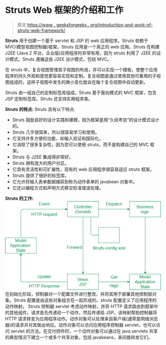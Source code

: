 # Struts Web 框架的介绍和工作

> 原文:[https://www . geeksforgeeks . org/introduction-and-work-of-struts-web-framework/](https://www.geeksforgeeks.org/introduction-and-working-of-struts-web-framework/)

**Struts** 用于创建一个基于 servlet 和 JSP 的 web 应用程序。Struts 依赖于 MVC(模型视图控制器)框架。Struts 应用是一个真正的 web 应用。Struts 在构建 J2EE (Java 2 平台，企业版)应用程序时非常有用，因为 struts 利用了 J2EE 的设计模式。Struts 遵循这些 J2EE 设计模式，包括 MVC。

在 struts 中，复合视图管理其子视图的布局，并可以实现一个模板，使整个应用程序的持久外观和感觉更容易实现和定制。复合视图是通过使用其他可重用的子视图组成的，这样子视图中发生的微小变化就会在每个复合视图中自动更新。

Struts 由一组自己的定制标签库组成。Struts 基于面向模式的 MVC 框架，包含 JSP 定制标签库。Struts 还支持实用程序类。

**Struts 的特点:** Struts 具有以下特点:

*   Struts 鼓励良好的设计实践和建模，因为框架是用“久经考验”的设计模式设计的。
*   Struts 几乎很简单，所以很容易学习和使用。
*   它支持许多方便的功能，如输入验证和国际化。
*   它消除了很多复杂性，因为您可以使用 struts，而不是构建自己的 MVC 框架。
*   Struts 与 J2EE 集成得非常好。
*   Struts 拥有庞大的用户社区。
*   它具有灵活性和可扩展性，现有的 web 应用程序很容易适应 struts 框架。
*   Struts 提供了很好的标签库。
*   它允许将输入表单数据捕获到称为动作表单的 javabean 对象中。
*   它还以编程方式和声明方式移交标准错误处理。

**Struts 的工作:**
![](img/b17f7ef8bdbb78a31cb4f5cd0250e391.png)
在初始化阶段，控制器对一个配置文件进行整改，并将其用于部署其他控制层对象。Struts 配置是由这些对象组合在一起形成的。struts 配置定义了应用程序的动作映射。
Struts 控制器 servlet 考虑动作映射，并将 HTTP 请求路由到框架中的其他组件。请求首先传递给一个动作，然后传递给 JSP。该映射帮助控制器将 HTTP 请求转变为应用程序动作。动作对象可以处理来自客户端(通常是网络浏览器)的请求并对其做出响应。动作对象可以访问应用程序控制器 servlet，也可以访问 servlet 的方法。在交付控件时，一个动作对象可以通过在 java servlets 共享的典型情况下建立一个或多个共享对象，包括 javabeans，来间接转发它们。